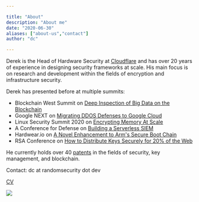 ```yaml
---

title: "About"
description: "About me"
date: "2020-06-30"
aliases: ["about-us","contact"]
author: "dc"

---
```


Derek is the Head of Hardware Security at [Cloudflare](https://www.cloudflare.com/) and has over 20 years of experience in designing security frameworks at scale. His main focus is on research and development within the fields of encryption and infrastructure security.

Derek has presented before at multiple summits:

- Blockchain West Summit on [Deep Inspection of Big Data on the Blockchain](https://blockchain-expo.com/europe/speaker/derek-chamorro/)
- Google NEXT on [Migrating DDOS Defenses to Google Cloud](https://www.youtube.com/watch?v=0XbQG2QX6mY)
- Linux Security Summit 2020 on [Encrypting Memory At Scale](https://www.youtube.com/watch?v=ubTDZ7w4l_8)
- A Conference for Defense on [Building a Serverless SIEM](https://www.youtube.com/watch?v=D1TuCkikXCQ)
- Hardwear.io on [A Novel Enhancement to Arm's Secure Boot Chain](https://www.youtube.com/watch?v=i2IG6Au34xM)
- RSA Conference on [How to Distribute Keys Securely for 20% of the Web](https://www.youtube.com/watch?v=HMmC-0Ueod4)

He currently holds over 40 [patents](https://patents.google.com/?inventor=Derek+CHAMORRO) in the fields of security, key management, and blockchain.

Contact: dc at randomsecurity dot dev

[CV](https://drive.google.com/file/d/1zXnPMiRlkaE7shA-Cir92tZQwSmVqHmV/view?usp=sharing)

![](/images/cham-fam.jpg)
